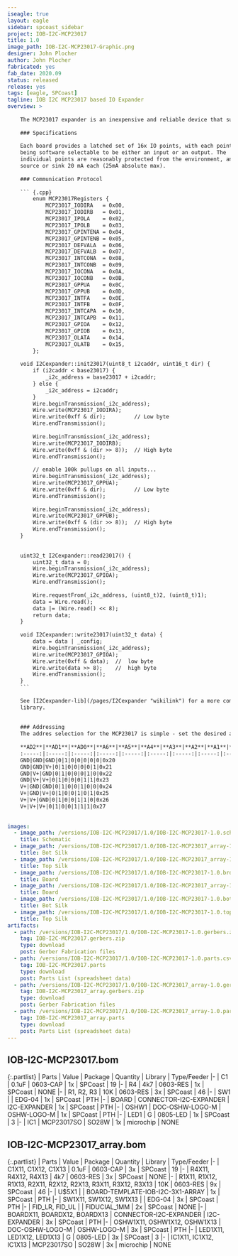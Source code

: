 ```yaml
---
iseagle: true
layout: eagle
sidebar: spcoast_sidebar
project: IOB-I2C-MCP23017
title: 1.0
image_path: IOB-I2C-MCP23017-Graphic.png
designer: John Plocher
author: John Plocher
fabricated: yes
fab_date: 2020.09
status: released
release: yes
tags: [eagle, SPCoast]
tagline: IOB I2C MCP23017 based IO Expander
overview: >
    
    The MCP23017 expander is an inexpensive and reliable device that supports up to 8x instances on a single I2C chain.
    
    ### Specifications
    
    Each board provides a latched set of 16x IO points, with each point
    being software selectable to be either an input or an output. The
    individual points are reasonably protected from the environment, and can
    source or sink 20 mA each (25mA absolute max).
    
    ### Communication Protocol
    
    ``` {.cpp}
        enum MCP23017Registers {
            MCP23017_IODIRA   = 0x00,
            MCP23017_IODIRB   = 0x01,
            MCP23017_IPOLA    = 0x02,
            MCP23017_IPOLB    = 0x03,
            MCP23017_GPINTENA = 0x04,
            MCP23017_GPINTENB = 0x05,
            MCP23017_DEFVALA  = 0x06,
            MCP23017_DEFVALB  = 0x07,
            MCP23017_INTCONA  = 0x08,
            MCP23017_INTCONB  = 0x09,
            MCP23017_IOCONA   = 0x0A,
            MCP23017_IOCONB   = 0x0B,
            MCP23017_GPPUA    = 0x0C,
            MCP23017_GPPUB    = 0x0D,
            MCP23017_INTFA    = 0x0E,
            MCP23017_INTFB    = 0x0F,
            MCP23017_INTCAPA  = 0x10,
            MCP23017_INTCAPB  = 0x11,
            MCP23017_GPIOA    = 0x12,
            MCP23017_GPIOB    = 0x13,
            MCP23017_OLATA    = 0x14,
            MCP23017_OLATB    = 0x15,
        };
    
    void I2Cexpander::init23017(uint8_t i2caddr, uint16_t dir) {
        if (i2caddr < base23017) {
            _i2c_address = base23017 + i2caddr;
        } else {
            _i2c_address = i2caddr;
        }
        Wire.beginTransmission(_i2c_address);
        Wire.write(MCP23017_IODIRA);
        Wire.write(0xff & dir);         // Low byte
        Wire.endTransmission();
    
        Wire.beginTransmission(_i2c_address);
        Wire.write(MCP23017_IODIRB);
        Wire.write(0xff & (dir >> 8));  // High byte
        Wire.endTransmission();
    
        // enable 100k pullups on all inputs...
        Wire.beginTransmission(_i2c_address);
        Wire.write(MCP23017_GPPUA);
        Wire.write(0xff & dir);         // Low byte
        Wire.endTransmission();
    
        Wire.beginTransmission(_i2c_address);
        Wire.write(MCP23017_GPPUB);
        Wire.write(0xff & (dir >> 8));  // High byte
        Wire.endTransmission();
    }
    
    
    uint32_t I2Cexpander::read23017() {
        uint32_t data = 0;
        Wire.beginTransmission(_i2c_address);
        Wire.write(MCP23017_GPIOA);
        Wire.endTransmission();
    
        Wire.requestFrom(_i2c_address, (uint8_t)2, (uint8_t)1);
        data = Wire.read();
        data |= (Wire.read() << 8);
        return data;
    }
    
    void I2Cexpander::write23017(uint32_t data) {
        data = data | _config;
        Wire.beginTransmission(_i2c_address);
        Wire.write(MCP23017_GPIOA);
        Wire.write(0xff & data);  //  low byte
        Wire.write(data >> 8);    //  high byte
        Wire.endTransmission();
    }
    ```
    
    See [I2Cexpander-lib](/pages/I2Cexpander "wikilink") for a more complete interface
    library.
    
    
    ### Addressing
    The addres selection for the MCP23017 is simple - set the desired address (in binary) on the 3x address selection switches.
    
    **AD2**|**AD1**|**AD0**|**A6**|**A5**|**A4**|**A3**|**A2**|**A1**|**A0**|**ADDRESS (HEX)**
    :-----:|:-----:|:-----:|:-----:|:-----:|:-----:|:-----:|:-----:|:-----:|:-----:|:-----:
    GND|GND|GND|0|1|0|0|0|0|0|0x20
    GND|GND|V+|0|1|0|0|0|0|1|0x21
    GND|V+|GND|0|1|0|0|0|1|0|0x22
    GND|V+|V+|0|1|0|0|0|1|1|0x23
    V+|GND|GND|0|1|0|0|1|0|0|0x24
    V+|GND|V+|0|1|0|0|1|0|1|0x25
    V+|V+|GND|0|1|0|0|1|1|0|0x26
    V+|V+|V+|0|1|0|0|1|1|1|0x27
    
    
images:
  - image_path: /versions/IOB-I2C-MCP23017/1.0/IOB-I2C-MCP23017-1.0.sch.png
    title: Schematic
  - image_path: /versions/IOB-I2C-MCP23017/1.0/IOB-I2C-MCP23017_array-1.0.bot.brd.png
    title: Bot Silk
  - image_path: /versions/IOB-I2C-MCP23017/1.0/IOB-I2C-MCP23017_array-1.0.top.brd.png
    title: Top Silk
  - image_path: /versions/IOB-I2C-MCP23017/1.0/IOB-I2C-MCP23017-1.0.brd.png
    title: Board
  - image_path: /versions/IOB-I2C-MCP23017/1.0/IOB-I2C-MCP23017_array-1.0.brd.png
    title: Board
  - image_path: /versions/IOB-I2C-MCP23017/1.0/IOB-I2C-MCP23017-1.0.bot.brd.png
    title: Bot Silk
  - image_path: /versions/IOB-I2C-MCP23017/1.0/IOB-I2C-MCP23017-1.0.top.brd.png
    title: Top Silk
artifacts:
  - path: /versions/IOB-I2C-MCP23017/1.0/IOB-I2C-MCP23017-1.0.gerbers.zip
    tag: IOB-I2C-MCP23017.gerbers.zip
    type: download
    post: Gerber Fabrication files
  - path: /versions/IOB-I2C-MCP23017/1.0/IOB-I2C-MCP23017-1.0.parts.csv
    tag: IOB-I2C-MCP23017.parts
    type: download
    post: Parts List (spreadsheet data)
  - path: /versions/IOB-I2C-MCP23017/1.0/IOB-I2C-MCP23017_array-1.0.gerbers.zip
    tag: IOB-I2C-MCP23017_array.gerbers.zip
    type: download
    post: Gerber Fabrication files
  - path: /versions/IOB-I2C-MCP23017/1.0/IOB-I2C-MCP23017_array-1.0.parts.csv
    tag: IOB-I2C-MCP23017_array.parts
    type: download
    post: Parts List (spreadsheet data)
---
```


## IOB-I2C-MCP23017.bom

{:.partlist}
| Parts | Value | Package | Quantity | Library | Type/Feeder
|-
| C1 | 0.1uF | 0603-CAP | 1x | SPCoast | 19
|-
| R4 | 4k7 | 0603-RES | 1x | SPCoast | NONE
|-
| R1, R2, R3 | 10K | 0603-RES | 3x | SPCoast | 46
|-
| SW1 |  | EDG-04 | 1x | SPCoast | PTH
|-
| BOARD | CONNECTOR-I2C-EXPANDER | I2C-EXPANDER | 1x | SPCoast | PTH
|-
| OSHW1 | DOC-OSHW-LOGO-M | OSHW-LOGO-M | 1x | SPCoast | PTH
|-
| LED1 | G | 0805-LED | 1x | SPCoast | 3
|-
| IC1 | MCP23017SO | SO28W | 1x | microchip | NONE

## IOB-I2C-MCP23017_array.bom

{:.partlist}
| Parts | Value | Package | Quantity | Library | Type/Feeder
|-
| C1X11, C1X12, C1X13 | 0.1uF | 0603-CAP | 3x | SPCoast | 19
|-
| R4X11, R4X12, R4X13 | 4k7 | 0603-RES | 3x | SPCoast | NONE
|-
| R1X11, R1X12, R1X13, R2X11, R2X12, R2X13, R3X11, R3X12, R3X13 | 10K | 0603-RES | 9x | SPCoast | 46
|-
| U$5X1 |  | BOARD-TEMPLATE-IOB-I2C-3X1-ARRAY | 1x | SPCoast | PTH
|-
| SW1X11, SW1X12, SW1X13 |  | EDG-04 | 3x | SPCoast | PTH
|-
| FID_LR, FID_UL |  | FIDUCIAL_1MM | 2x | SPCoast | NONE
|-
| BOARDX11, BOARDX12, BOARDX13 | CONNECTOR-I2C-EXPANDER | I2C-EXPANDER | 3x | SPCoast | PTH
|-
| OSHW1X11, OSHW1X12, OSHW1X13 | DOC-OSHW-LOGO-M | OSHW-LOGO-M | 3x | SPCoast | PTH
|-
| LED1X11, LED1X12, LED1X13 | G | 0805-LED | 3x | SPCoast | 3
|-
| IC1X11, IC1X12, IC1X13 | MCP23017SO | SO28W | 3x | microchip | NONE
